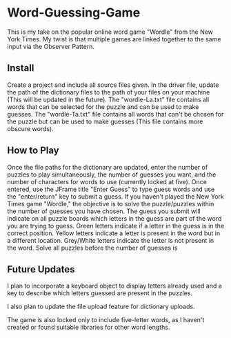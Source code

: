 # Word-Guessing-Game
This is my take on the popular online word game "Wordle" from the New York Times. My twist is that multiple games are linked together to the same input
via the Observer Pattern.

## Install
Create a project and include all source files given. In the driver file, update the path of the
dictionary files to the path of your files on your machine (This will be updated in the future).
The "wordle-La.txt" file contains all words that can be selected for the puzzle and can be used to make guesses.
The "wordle-Ta.txt" file contains all words that can't be chosen for the puzzle but can be used to make guesses (This file contains more obscure words). 

## How to Play
Once the file paths for the dictionary are updated, enter the number of puzzles to play simultaneously, the number of guesses you want, and 
the number of characters for words to use (currently locked at five). Once entered, use the JFrame title "Enter Guess" to type guess words and use
the "enter/return" key to submit a guess. If you haven't played the New York Times game "Wordle," the objective is to solve the puzzle/puzzles 
within the number of guesses you have chosen. The guess you submit will indicate on all puzzle boards which letters in the guess are part of the word you
are trying to guess. Green letters indicate if a letter in the guess is in the correct position. Yellow letters indicate a
letter is present in the word but in a different location. Grey/White letters indicate the letter is not present in the word. Solve all puzzles before the
number of guesses is 

## Future Updates
I plan to incorporate a keyboard object to display letters already used and a key to describe which
letters guessed are present in the puzzles. 

I also plan to update the file upload feature for dictionary uploads.

The game is also locked only to include five-letter words, as I haven't created or found suitable libraries
for other word lengths.
